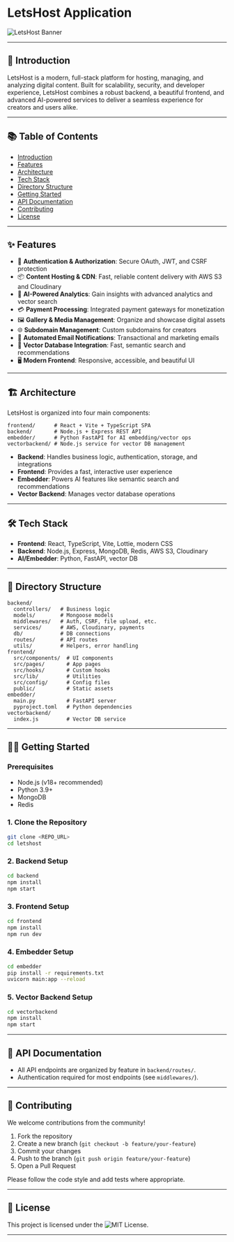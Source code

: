 # LetsHost Application

![LetsHost Banner](https://letshost.imgix.net/assets/Screenshot%202025-06-28%20160149.png?fm=webp)

---

## 🚀 Introduction

LetsHost is a modern, full-stack platform for hosting, managing, and analyzing digital content. Built for scalability, security, and developer experience, LetsHost combines a robust backend, a beautiful frontend, and advanced AI-powered services to deliver a seamless experience for creators and users alike.

---

## 📚 Table of Contents

- [Introduction](#introduction)
- [Features](#features)
- [Architecture](#architecture)
- [Tech Stack](#tech-stack)
- [Directory Structure](#directory-structure)
- [Getting Started](#getting-started)
- [API Documentation](#api-documentation)
- [Contributing](#contributing)
- [License](#license)

---

## ✨ Features

- 🔐 **Authentication & Authorization**: Secure OAuth, JWT, and CSRF protection
- 📦 **Content Hosting & CDN**: Fast, reliable content delivery with AWS S3 and Cloudinary
- 🤖 **AI-Powered Analytics**: Gain insights with advanced analytics and vector search
- 💳 **Payment Processing**: Integrated payment gateways for monetization
- 🖼️ **Gallery & Media Management**: Organize and showcase digital assets
- 🌐 **Subdomain Management**: Custom subdomains for creators
- 📧 **Automated Email Notifications**: Transactional and marketing emails
- 🧠 **Vector Database Integration**: Fast, semantic search and recommendations
- 🖥️ **Modern Frontend**: Responsive, accessible, and beautiful UI

---

## 🏗️ Architecture

LetsHost is organized into four main components:

```
frontend/      # React + Vite + TypeScript SPA
backend/       # Node.js + Express REST API
embedder/      # Python FastAPI for AI embedding/vector ops
vectorbackend/ # Node.js service for vector DB management
```

- **Backend**: Handles business logic, authentication, storage, and integrations
- **Frontend**: Provides a fast, interactive user experience
- **Embedder**: Powers AI features like semantic search and recommendations
- **Vector Backend**: Manages vector database operations

---

## 🛠️ Tech Stack

- **Frontend**: React, TypeScript, Vite, Lottie, modern CSS
- **Backend**: Node.js, Express, MongoDB, Redis, AWS S3, Cloudinary
- **AI/Embedder**: Python, FastAPI, vector DB

---

## 📁 Directory Structure

```
backend/
  controllers/   # Business logic
  models/        # Mongoose models
  middlewares/   # Auth, CSRF, file upload, etc.
  services/      # AWS, Cloudinary, payments
  db/            # DB connections
  routes/        # API routes
  utils/         # Helpers, error handling
frontend/
  src/components/  # UI components
  src/pages/       # App pages
  src/hooks/       # Custom hooks
  src/lib/         # Utilities
  src/config/      # Config files
  public/          # Static assets
embedder/
  main.py          # FastAPI server
  pyproject.toml   # Python dependencies
vectorbackend/
  index.js         # Vector DB service
```

---

## 🧑‍💻 Getting Started

### Prerequisites

- Node.js (v18+ recommended)
- Python 3.9+
- MongoDB
- Redis

### 1. Clone the Repository

```bash
git clone <REPO_URL>
cd letshost
```

### 2. Backend Setup

```bash
cd backend
npm install
npm start
```

### 3. Frontend Setup

```bash
cd frontend
npm install
npm run dev
```

### 4. Embedder Setup

```bash
cd embedder
pip install -r requirements.txt
uvicorn main:app --reload
```

### 5. Vector Backend Setup

```bash
cd vectorbackend
npm install
npm start
```

---

## 📖 API Documentation

- All API endpoints are organized by feature in `backend/routes/`.
- Authentication required for most endpoints (see `middlewares/`).

---

## 🤝 Contributing

We welcome contributions from the community!

1. Fork the repository
2. Create a new branch (`git checkout -b feature/your-feature`)
3. Commit your changes
4. Push to the branch (`git push origin feature/your-feature`)
5. Open a Pull Request

Please follow the code style and add tests where appropriate.

---

## 📄 License

This project is licensed under the ![MIT License](LICENSE).

---
